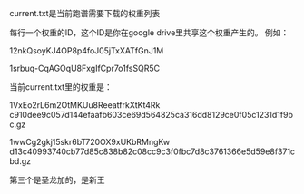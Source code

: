 
current.txt是当前跑谱需要下载的权重列表

每行一个权重的ID，这个ID是你在google drive里共享这个权重产生的。
例如：

12nkQsoyKJ4OP8p4foJ05jTxXATfGnJ1M

1srbuq-CqAGOqU8FxgIfCpr7o1fsSQR5C

当前current.txt里的权重是：

1VxEo2rL6m2OtMKUu8ReeatfrkXtKt4Rk  c910dee9c057d144efaafb603ce69d564825ca316dd8129ce0f05c1231d1f9bc.gz 


1wwCg2gkj15skr6bT720OX9xUKbRMngKw  d13c40993740cb77d85c838b82c08cc9c3f0fbc7d8c3761366e5d59e8f371cbd.gz

第三个是圣龙加的，是新王
